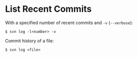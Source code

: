 # List Recent Commits

With a specified number of recent commits and `-v` (`--verbose`):

```console
$ svn log -l<number> -v
```

Commit history of a file:

```console
$ svn log <file>
```
